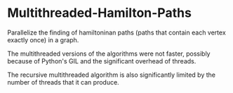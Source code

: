 # Multithreaded-Hamilton-Paths

Parallelize the finding of hamiltoninan paths (paths that contain each vertex exactly once) in a graph.

The multithreaded versions of the algorithms were not faster, possibly because of Python's GIL and the significant overhead of threads.

The recursive multithreaded algorithm is also significantly limited by the number of threads that it can produce.
